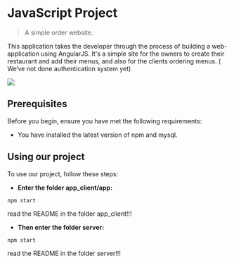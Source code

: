 # JavaScript Project
> A simple order website.

 This application takes the developer through the process of building a web-application using
AngularJS. It's a simple site for the owners to create their restaurant and add their menus, and also for the clients ordering menus.
 ( We‘ve not done authentication system yet)

![](headert.png)

## Prerequisites

Before you begin, ensure you have met the following requirements:
<!--- These are just example requirements. Add, duplicate or remove as required --->
* You have installed the latest version of npm and mysql.


## Using our project

To use our project, follow these steps:

- **Enter the folder app_client/app:**
```
npm start
```
  read the README in the folder app_client!!!
  
- **Then enter the folder server:**
```
npm start
```
   read the README in the folder server!!!




<!-- Markdown link & img dfn's -->
[npm-image]: https://img.shields.io/npm/v/datadog-metrics.svg?style=flat-square
[npm-url]: https://npmjs.org/package/datadog-metrics
[npm-downloads]: https://img.shields.io/npm/dm/datadog-metrics.svg?style=flat-square
[travis-image]: https://img.shields.io/travis/dbader/node-datadog-metrics/master.svg?style=flat-square
[travis-url]: https://travis-ci.org/dbader/node-datadog-metrics
[wiki]: https://github.com/yourname/yourproject/wiki
